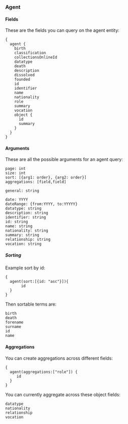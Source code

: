 ### Agent

#### Fields
These are the fields you can query on the agent entity:

```
{
  agent {
    birth
    classification
    collectionsOnlineId
    datatype
    death
    description
    dissolved
    founded
    id
    identifier
    name
    nationality
    role
    summary
    vocation
    object {
      id
      summary
    }
  }
}

```

#### Arguments
These are all the possible arguments for an agent query:
```
page: int
size: int
sort: [{arg1: order}, {arg2: order}] 
aggregations: [field,field]

general: string

date: YYYY
dateRange: {from:YYYY, to:YYYYY}
datatype: string
description: string
identifier: string
id: string
name: string
nationality: string
summary: string
relationship: string
vocation: string
```

##### Sorting
Example sort by id:
```
{
  agent(sort:[{id: "asc"}]){
       id
  }
}
```
Then sortable terms are:
```
birth
death
forename
surname
id
name

```

#### Aggregations
You can create aggregations across different fields: 
```
{
  agent(aggregations:["role"]) {
     id    
  }
}
```
You can currently aggregate across these object fields:
```
datatype
nationality
relationship
vocation
```